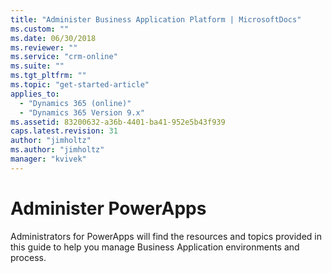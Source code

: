 ```yaml
---
title: "Administer Business Application Platform | MicrosoftDocs"
ms.custom: ""
ms.date: 06/30/2018
ms.reviewer: ""
ms.service: "crm-online"
ms.suite: ""
ms.tgt_pltfrm: ""
ms.topic: "get-started-article"
applies_to: 
  - "Dynamics 365 (online)"
  - "Dynamics 365 Version 9.x"
ms.assetid: 83200632-a36b-4401-ba41-952e5b43f939
caps.latest.revision: 31
author: "jimholtz"
ms.author: "jimholtz"
manager: "kvivek"
---
```

# Administer PowerApps

Administrators for PowerApps will find the resources and topics provided in this guide to help you manage Business Application environments and process.

<!-- 
> [!NOTE]
> We are transitioning documentation from the [Administrator Guide for Dynamics 365 Customer Engagement](https://docs.microsoft.com/dynamics365/customer-engagement/admin/admin-guide) to this site. We appreciate your patience during this move.
-->
